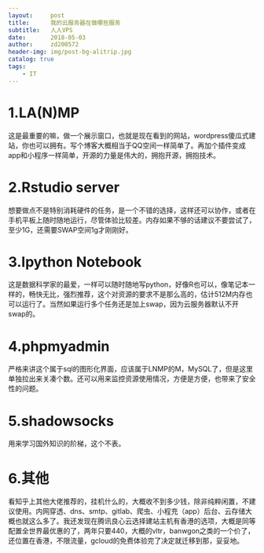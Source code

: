 ```yaml
---
layout:     post
title:      我的云服务器在做哪些服务
subtitle:   人人VPS
date:       2018-05-03
author:     zd200572
header-img: img/post-bg-alitrip.jpg
catalog: true
tags:
    - IT
---
```


# 1.LA(N)MP

这是最重要的嘛，做一个展示窗口，也就是现在看到的网站，wordpress傻瓜式建站，你也可以拥有。写个博客大概相当于QQ空间一样简单了。再加个插件变成app和小程序一样简单，开源的力量是伟大的，拥抱开源，拥抱技术。

# 2.Rstudio server

想要做点不是特别消耗硬件的任务，是一个不错的选择，这样还可以协作，或者在手机平板上随时随地运行，尽管体验比较差。内存如果不够的话建议不要尝试了，至少1G，还需要SWAP空间1g才刚刚好。

# 3.Ipython Notebook

这是数据科学家的最爱，一样可以随时随地写python，好像R也可以，像笔记本一样的，畅快无比，强烈推荐，这个对资源的要求不是那么高的，估计512M内存也可以运行了。当然如果运行多个任务还是加上swap，因为云服务器默认不开swap的。

# 4.phpmyadmin

严格来讲这个属于sql的图形化界面，应该属于LNMP的M，MySQL了，但是这里单独拉出来关凑个数。还可以用来监控资源使用情况，方便是方便，也带来了安全性的问题。

# 5.shadowsocks

用来学习国外知识的阶梯，这个不表。

# 6.其他

看知乎上其他大佬推荐的，挂机什么的，大概收不到多少钱，除非纯粹闲置，不建议使用。内网穿透、dns、smtp、gitlab、爬虫、小程充（app）后台、云存储大概也就这么多了。我还发现在腾讯良心云选择建站主机有香港的选项，大概是同等配置全世界最优惠的了，两年只要440，大概的vltr，banwgon之类的一个价了，还位置在香港，不限流量，gcloud的免费体验完了决定就迁移到那，妥妥地。